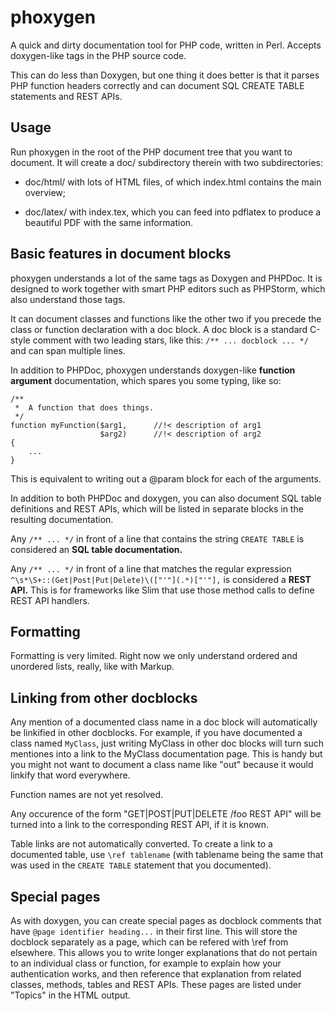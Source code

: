 # phoxygen
A quick and dirty documentation tool for PHP code, written in Perl. Accepts doxygen-like tags in the PHP source code.

This can do less than Doxygen, but one thing it does better is that it parses PHP
function headers correctly and can document SQL CREATE TABLE statements and REST APIs.

## Usage

Run phoxygen in the root of the PHP document tree that you want to document. It will create a doc/ subdirectory therein
with two subdirectories:

 * doc/html/ with lots of HTML files, of which index.html contains the main overview;

 * doc/latex/ with index.tex, which you can feed into pdflatex to produce a beautiful PDF with the same information.

## Basic features in document blocks

phoxygen understands a lot of the same tags as Doxygen and PHPDoc. It is designed to work together with smart PHP editors 
such as PHPStorm, which also understand those tags.

It can document classes and functions like the other two if you precede the class or function declaration with a doc block.
A doc block is a standard C-style comment with two leading stars, like this: `/** ... docblock ... */` and can span multiple lines.

In addition to PHPDoc, phoxygen understands doxygen-like **function argument** documentation, which spares you some typing, like so:

```
/** 
 *  A function that does things.
 */
function myFunction($arg1, 		//!< description of arg1
                    $arg2)		//!< description of arg2
{
	...
}
```

This is equivalent to writing out a @param block for each of the arguments.

In addition to both PHPDoc and doxygen, you can also document SQL table definitions and REST APIs, which will be listed in 
separate blocks in the resulting documentation.

Any `/** ... */` in front of a line that contains the string `CREATE TABLE` is considered an **SQL table documentation.**

Any `/** ... */` in front of a line that matches the regular expression `^\s*\S+::(Get|Post|Put|Delete)\(["'"](.*)["'"],`
is considered a **REST API.** This is for frameworks like Slim that use those method calls to define REST API handlers.


## Formatting

Formatting is very limited. Right now we only understand ordered and unordered lists, really, like with Markup.


## Linking from other docblocks

Any mention of a documented class name in a doc block will automatically be linkified in other docblocks. For example,
if you have documented a class named `MyClass`, just writing MyClass in other doc blocks will turn such mentiones into
a link to the MyClass documentation page. This is handy but you might not want to document a class name like "out" 
because it would linkify that word everywhere.

Function names are not yet resolved.

Any occurence of the form "GET|POST|PUT|DELETE /foo REST API" will be turned into a link to the corresponding REST API,
if it is known.

Table links are not automatically converted. To create a link to a documented table, use `\ref tablename` (with tablename
being the same that was used in the `CREATE TABLE` statement that you documented).


## Special pages

As with doxygen, you can create special pages as docblock comments that have `@page identifier heading...` in their first
line. This will store the docblock separately as a page, which can be refered with \ref from elsewhere. This allows you
to write longer explanations that do not pertain to an individual class or function, for example to explain how your
authentication works, and then reference that explanation from related classes, methods, tables and REST APIs. These
pages are listed under "Topics" in the HTML output.